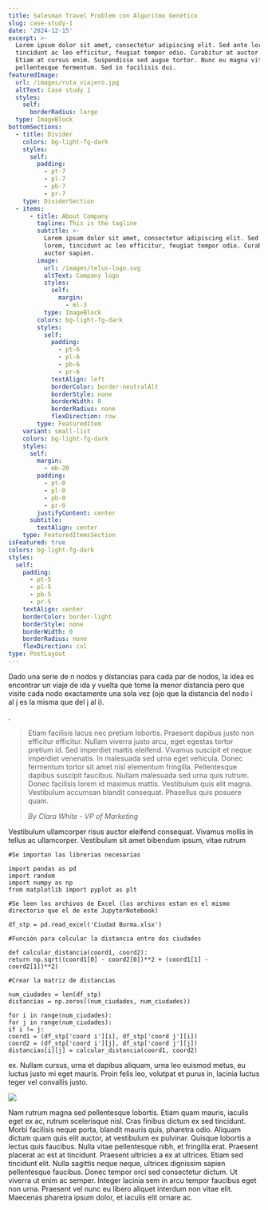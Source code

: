 ```yaml
---
title: Salesman Travel Problem con Algoritmo Genético
slug: case-study-1
date: '2024-12-15'
excerpt: >-
  Lorem ipsum dolor sit amet, consectetur adipiscing elit. Sed ante lorem,
  tincidunt ac leo efficitur, feugiat tempor odio. Curabitur at auctor sapien.
  Etiam at cursus enim. Suspendisse sed augue tortor. Nunc eu magna vitae lorem
  pellentesque fermentum. Sed in facilisis dui.
featuredImage:
  url: /images/ruta_viajero.jpg
  altText: Case study 1
  styles:
    self:
      borderRadius: large
  type: ImageBlock
bottomSections:
  - title: Divider
    colors: bg-light-fg-dark
    styles:
      self:
        padding:
          - pt-7
          - pl-7
          - pb-7
          - pr-7
    type: DividerSection
  - items:
      - title: About Company
        tagline: This is the tagline
        subtitle: >-
          Lorem ipsum dolor sit amet, consectetur adipiscing elit. Sed ante
          lorem, tincidunt ac leo efficitur, feugiat tempor odio. Curabitur at
          auctor sapien.
        image:
          url: /images/telus-logo.svg
          altText: Company logo
          styles:
            self:
              margin:
                - ml-3
          type: ImageBlock
        colors: bg-light-fg-dark
        styles:
          self:
            padding:
              - pt-6
              - pl-6
              - pb-6
              - pr-6
            textAlign: left
            borderColor: border-neutralAlt
            borderStyle: none
            borderWidth: 0
            borderRadius: none
            flexDirection: row
        type: FeaturedItem
    variant: small-list
    colors: bg-light-fg-dark
    styles:
      self:
        margin:
          - mb-20
        padding:
          - pt-0
          - pl-0
          - pb-0
          - pr-0
        justifyContent: center
      subtitle:
        textAlign: center
    type: FeaturedItemsSection
isFeatured: true
colors: bg-light-fg-dark
styles:
  self:
    padding:
      - pt-5
      - pl-5
      - pb-5
      - pr-5
    textAlign: center
    borderColor: border-light
    borderStyle: none
    borderWidth: 0
    borderRadius: none
    flexDirection: col
type: PostLayout
---
```

Dado una serie de n nodos y distancias para cada par de nodos, la idea es encontrar un viaje de ida y vuelta que tome la menor distancia pero que visite cada nodo exactamente una sola vez (ojo que la distancia del nodo i al j es la misma que del j al i).



.

> Etiam facilisis lacus nec pretium lobortis. Praesent dapibus justo non efficitur efficitur. Nullam viverra justo arcu, eget egestas tortor pretium id. Sed imperdiet mattis eleifend. Vivamus suscipit et neque imperdiet venenatis. In malesuada sed urna eget vehicula. Donec fermentum tortor sit amet nisl elementum fringilla. Pellentesque dapibus suscipit faucibus. Nullam malesuada sed urna quis rutrum. Donec facilisis lorem id maximus mattis. Vestibulum quis elit magna. Vestibulum accumsan blandit consequat. Phasellus quis posuere quam.
>
> *By Clara White - VP of Marketing*

Vestibulum ullamcorper risus auctor eleifend consequat. Vivamus mollis in tellus ac ullamcorper. Vestibulum sit amet bibendum ipsum, vitae rutrum 



```
#Se importan las librerias necesarias
```

```
import pandas as pd
import random
import numpy as np
from matplotlib import pyplot as plt
```



```
#Se leen los archivos de Excel (los archivos estan en el mismo directorio que el de este JupyterNotebook)
```

```
df_stp = pd.read_excel('Ciudad Burma.xlsx')
```



```
#Función para calcular la distancia entre dos ciudades
```

```
def calcular_distancia(coord1, coord2):
return np.sqrt((coord1[0] - coord2[0])**2 + (coord1[1] - coord2[1])**2)
```

```
#Crear la matriz de distancias
```

```
num_ciudades = len(df_stp)
distancias = np.zeros((num_ciudades, num_ciudades))
```

```
for i in range(num_ciudades):
for j in range(num_ciudades):
if i != j:
coord1 = (df_stp['coord i'][i], df_stp['coord j'][i])
coord2 = (df_stp['coord i'][j], df_stp['coord j'][j])
distancias[i][j] = calcular_distancia(coord1, coord2)
```







ex. Nullam cursus, urna et dapibus aliquam, urna leo euismod metus, eu luctus justo mi eget mauris. Proin felis leo, volutpat et purus in, lacinia luctus teger vel convallis justo.



![](/images/ruta_viajero.jpg)

Nam rutrum magna sed pellentesque lobortis. Etiam quam mauris, iaculis eget ex ac, rutrum scelerisque nisl. Cras finibus dictum ex sed tincidunt. Morbi facilisis neque porta, blandit mauris quis, pharetra odio. Aliquam dictum quam quis elit auctor, at vestibulum ex pulvinar. Quisque lobortis a lectus quis faucibus. Nulla vitae pellentesque nibh, et fringilla erat. Praesent placerat ac est at tincidunt. Praesent ultricies a ex at ultrices. Etiam sed tincidunt elit. Nulla sagittis neque neque, ultrices dignissim sapien pellentesque faucibus. Donec tempor orci sed consectetur dictum. Ut viverra ut enim ac semper. Integer lacinia sem in arcu tempor faucibus eget non urna. Praesent vel nunc eu libero aliquet interdum non vitae elit. Maecenas pharetra ipsum dolor, et iaculis elit ornare ac.
